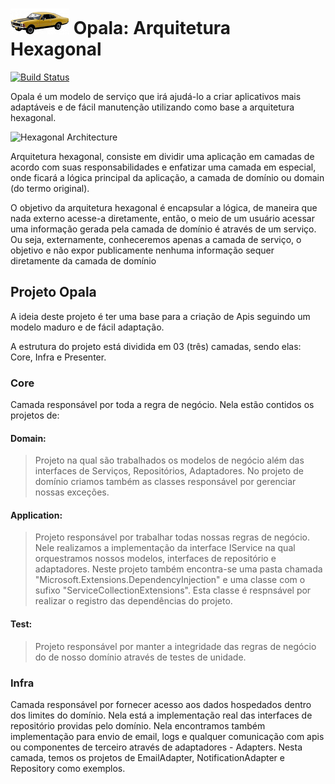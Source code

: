 ![Opala](https://github.com/OleConsignado/opala/blob/master/opala2.png) Opala: Arquitetura Hexagonal
=========
[![Build Status](https://travis-ci.org/OleConsignado/opala.svg?branch=master)](https://travis-ci.org/OleConsignado/opala)

Opala é um modelo de serviço que irá ajudá-lo a criar aplicativos mais adaptáveis e de fácil manutenção utilizando como base a arquitetura hexagonal.

![Hexagonal Architecture](https://github.com/OleConsignado/otc-projectmodel/blob/master/hexagonal.png)

Arquitetura hexagonal, consiste em dividir uma aplicação em camadas de acordo com suas responsabilidades e enfatizar uma camada em especial, onde ficará a lógica principal da aplicação, a camada de domínio ou domain (do termo original).

O objetivo da arquitetura hexagonal é encapsular a lógica, de maneira que nada externo acesse-a diretamente, então, o meio de um usuário acessar uma informação gerada pela camada de domínio é através de um serviço. Ou seja, externamente, conheceremos apenas a camada de serviço, o objetivo e não expor publicamente nenhuma informação sequer diretamente da camada de domínio

## Projeto Opala
A ideia deste projeto é ter uma base para a criação de Apis seguindo um modelo maduro e de fácil adaptação.

A estrutura do projeto está dividida em 03 (três) camadas, sendo elas: Core, Infra e Presenter.

### Core
Camada responsável por toda a regra de negócio. Nela estão contidos os projetos de:

#### Domain: 
 > Projeto na qual são trabalhados os modelos de negócio além das interfaces de Serviços, Repositórios, Adaptadores. No projeto de domínio criamos também as classes responsável por gerenciar nossas exceções.

#### Application:
 > Projeto responsável por trabalhar todas nossas regras de negócio. Nele realizamos a implementação da interface IService na qual orquestramos nossos modelos, interfaces de repositório e adaptadores.
 > Neste projeto também encontra-se uma pasta chamada "Microsoft.Extensions.DependencyInjection" e uma classe com o sufixo "ServiceCollectionExtensions". Esta classe é respnsável por realizar o registro das dependências do projeto.

#### Test: 
 > Projeto responsável por manter a integridade das regras de negócio do de nosso domínio através de testes de unidade.
 
### Infra
Camada responsável por fornecer acesso aos dados hospedados dentro dos limites do domínio. Nela está a implementação real das interfaces de repositório providas pelo domínio. Nela encontramos também implementação para envio de email, logs e qualquer comunicação com apis ou componentes de terceiro através de adaptadores - Adapters.
Nesta camada, temos os projetos de EmailAdapter, NotificationAdapter e Repository como exemplos.


